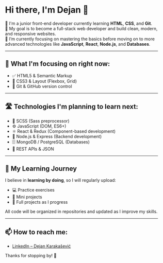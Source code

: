# Hi there, I'm Dejan 👋

🎯 I'm a junior front-end developer currently learning **HTML**, **CSS**, and **Git**.  
🚀 My goal is to become a full-stack web developer and build clean, modern, and responsive websites.  
🌱 I’m currently focusing on mastering the basics before moving on to more advanced technologies like **JavaScript**, **React**, **Node.js**, and **Databases**.

---

## 📌 What I'm focusing on right now:
- ✅ HTML5 & Semantic Markup
- 🎨 CSS3 & Layout (Flexbox, Grid)
- 🧠 Git & GitHub version control

---

## 🛣️ Technologies I'm planning to learn next:
- 🔷 SCSS (Sass preprocessor)
- ⚙️ JavaScript (DOM, ES6+)
- ⚛️ React & Redux (Component-based development)
- 🧩 Node.js & Express (Backend development)
- 🗄️ MongoDB / PostgreSQL (Databases)
- 📡 REST APIs & JSON

---

## 🚀 My Learning Journey
I believe in **learning by doing**, so I will regularly upload:
- 💻 Practice exercises
- 🧪 Mini projects
- 📁 Full projects as I progress

All code will be organized in repositories and updated as I improve my skills.

---

## 📫 How to reach me:
- [LinkedIn – Dejan Karakašević](https://www.linkedin.com/in/dejan-karaka%C5%A1evi%C4%87-169a0b215/)

Thanks for stopping by! 🙌
